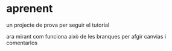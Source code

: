 # aprenent
un projecte de prova per seguir el tutorial

ara mirant com funciona això de les branques per afgir canvias i comentarlos
